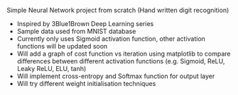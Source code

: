 Simple Neural Network project from scratch
(Hand written digit recognition)

- Inspired by 3Blue1Brown Deep Learning series
- Sample data used from MNIST database
- Currently only uses Sigmoid activation function, other activation functions will be updated soon
- Will add a graph of cost function vs iteration using matplotlib to compare differences between different activation functions (e.g. Sigmoid, ReLU, Leaky ReLU, ELU, tanh)
- Will implement cross-entropy and Softmax function for output layer
- Will try different weight initialisation techniques
